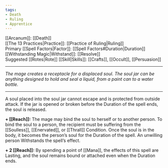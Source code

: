 ```yaml
---
tags:
- Death
- Ruling
- Apprentice
---
```


[[Arcanum]]: [[Death]]\
[[The 13 Practices|Practice]]: [[Practice of Ruling|Ruling]]\
Primary [[Spell Factors|Factor]]: [[Spell Factors#Duration|Duration]]\
[[Withstanding Magic|Withstand]]: [[Resolve]]\
Suggested [[Rotes|Rote]] [[Skill|Skills]]: [[Crafts]], [[Occult]], [[Persuasion]]

---

_The mage creates a receptacle for a displaced soul. The soul jar can be anything designed to hold and seal a liquid, from a paint can to a water bottle._

---

A soul placed into the soul jar cannot escape and is protected from outside attack. If the jar is opened or broken before the Duration of the spell ends, the soul is released.

**+  [[Reach]]:** The mage may bind the soul to herself or to another person. To bind the soul to a person, the recipient must be suffering from the [[Soulless]], [[Enervated]], or [[Thrall]] Condition. Once the soul is in the body, it becomes the person’s soul for the Duration of the spell. An unwilling person Withstands the spell’s effect.

**+ 2 [[Reach]]:** By spending a point of [[Mana]], the effects of this spell are Lasting, and the soul remains bound or attached even when the Duration ends.